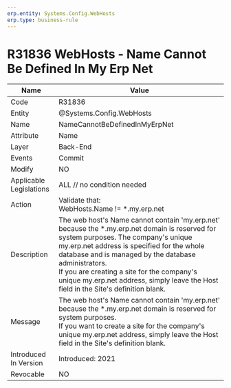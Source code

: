 ```yaml
---
erp.entity: Systems.Config.WebHosts
erp.type: business-rule
---
```

# R31836 WebHosts - Name Cannot Be Defined In My Erp Net

| Name | Value |
| ---- | ----- |
| Code | R31836 |
| Entity | @Systems.Config.WebHosts |
| Name | NameCannotBeDefinedInMyErpNet  |
| Attribute | Name |
| Layer | Back-End                                                     |
| Events | Commit |
| Modify | NO |
| Applicable Legislations | ALL // no condition needed |
| Action | Validate that: <BR>WebHosts.Name != *.my.erp.net |
| Description | The web host's Name cannot contain 'my.erp.net' because the *.my.erp.net domain is reserved for system purposes. The company's unique my.erp.net address is specified for the whole database and is managed by the database administrators. <br/>If you are creating a site for the company's unique my.erp.net address, simply leave the Host field in the Site's definition blank. |
| Message | The web host's Name cannot contain 'my.erp.net' because the *.my.erp.net domain is reserved for system purposes. <br/> If you want to create a site for the company's unique my.erp.net address, simply leave the Host field in the Site's definition blank.|
| Introduced In Version | Introduced: 2021 |
| Revocable | NO  

